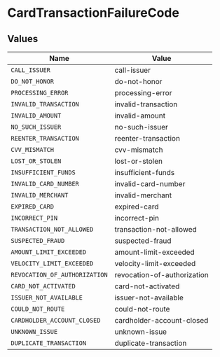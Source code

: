 # CardTransactionFailureCode


## Values

| Name                          | Value                         |
| ----------------------------- | ----------------------------- |
| `CALL_ISSUER`                 | call-issuer                   |
| `DO_NOT_HONOR`                | do-not-honor                  |
| `PROCESSING_ERROR`            | processing-error              |
| `INVALID_TRANSACTION`         | invalid-transaction           |
| `INVALID_AMOUNT`              | invalid-amount                |
| `NO_SUCH_ISSUER`              | no-such-issuer                |
| `REENTER_TRANSACTION`         | reenter-transaction           |
| `CVV_MISMATCH`                | cvv-mismatch                  |
| `LOST_OR_STOLEN`              | lost-or-stolen                |
| `INSUFFICIENT_FUNDS`          | insufficient-funds            |
| `INVALID_CARD_NUMBER`         | invalid-card-number           |
| `INVALID_MERCHANT`            | invalid-merchant              |
| `EXPIRED_CARD`                | expired-card                  |
| `INCORRECT_PIN`               | incorrect-pin                 |
| `TRANSACTION_NOT_ALLOWED`     | transaction-not-allowed       |
| `SUSPECTED_FRAUD`             | suspected-fraud               |
| `AMOUNT_LIMIT_EXCEEDED`       | amount-limit-exceeded         |
| `VELOCITY_LIMIT_EXCEEDED`     | velocity-limit-exceeded       |
| `REVOCATION_OF_AUTHORIZATION` | revocation-of-authorization   |
| `CARD_NOT_ACTIVATED`          | card-not-activated            |
| `ISSUER_NOT_AVAILABLE`        | issuer-not-available          |
| `COULD_NOT_ROUTE`             | could-not-route               |
| `CARDHOLDER_ACCOUNT_CLOSED`   | cardholder-account-closed     |
| `UNKNOWN_ISSUE`               | unknown-issue                 |
| `DUPLICATE_TRANSACTION`       | duplicate-transaction         |